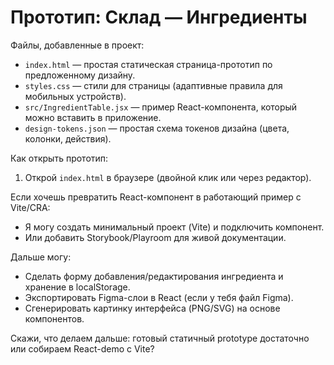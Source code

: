 # Прототип: Склад — Ингредиенты

Файлы, добавленные в проект:

- `index.html` — простая статическая страница-прототип по предложенному дизайну.
- `styles.css` — стили для страницы (адаптивные правила для мобильных устройств).
- `src/IngredientTable.jsx` — пример React-компонента, который можно вставить в приложение.
- `design-tokens.json` — простая схема токенов дизайна (цвета, колонки, действия).

Как открыть прототип:

1. Открой `index.html` в браузере (двойной клик или через редактор).

Если хочешь превратить React-компонент в работающий пример с Vite/CRA:

- Я могу создать минимальный проект (Vite) и подключить компонент.
- Или добавить Storybook/Playroom для живой документации.

Дальше могу:

- Сделать форму добавления/редактирования ингредиента и хранение в localStorage.
- Экспортировать Figma-слои в React (если у тебя файл Figma).
- Сгенерировать картинку интерфейса (PNG/SVG) на основе компонентов.

Скажи, что делаем дальше: готовый статичный prototype достаточно или собираем React-demo с Vite?
